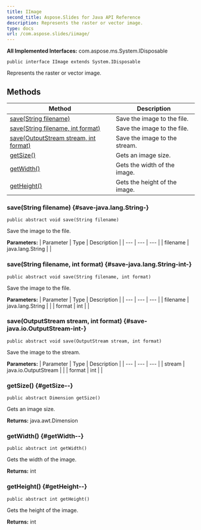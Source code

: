 ```yaml
---
title: IImage
second_title: Aspose.Slides for Java API Reference
description: Represents the raster or vector image.
type: docs
url: /com.aspose.slides/iimage/
---
```

**All Implemented Interfaces:**
com.aspose.ms.System.IDisposable
```
public interface IImage extends System.IDisposable
```

Represents the raster or vector image.
## Methods

| Method | Description |
| --- | --- |
| [save(String filename)](#save-java.lang.String-) | Save the image to the file. |
| [save(String filename, int format)](#save-java.lang.String-int-) | Save the image to the file. |
| [save(OutputStream stream, int format)](#save-java.io.OutputStream-int-) | Save the image to the stream. |
| [getSize()](#getSize--) | Gets an image size. |
| [getWidth()](#getWidth--) | Gets the width of the image. |
| [getHeight()](#getHeight--) | Gets the height of the image. |
### save(String filename) {#save-java.lang.String-}
```
public abstract void save(String filename)
```


Save the image to the file.

**Parameters:**
| Parameter | Type | Description |
| --- | --- | --- |
| filename | java.lang.String |  |

### save(String filename, int format) {#save-java.lang.String-int-}
```
public abstract void save(String filename, int format)
```


Save the image to the file.

**Parameters:**
| Parameter | Type | Description |
| --- | --- | --- |
| filename | java.lang.String |  |
| format | int |  |

### save(OutputStream stream, int format) {#save-java.io.OutputStream-int-}
```
public abstract void save(OutputStream stream, int format)
```


Save the image to the stream.

**Parameters:**
| Parameter | Type | Description |
| --- | --- | --- |
| stream | java.io.OutputStream |  |
| format | int |  |

### getSize() {#getSize--}
```
public abstract Dimension getSize()
```


Gets an image size.

**Returns:**
java.awt.Dimension
### getWidth() {#getWidth--}
```
public abstract int getWidth()
```


Gets the width of the image.

**Returns:**
int
### getHeight() {#getHeight--}
```
public abstract int getHeight()
```


Gets the height of the image.

**Returns:**
int
